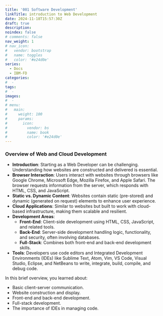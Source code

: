 ```yaml
---
title: '001 Software Development'
linkTitle: introduction to Web Development
date: 2024-11-18T15:57:30Z
draft: true
description:
noindex: false
# comments: false
nav_weight: 1
# nav_icon:
#   vendor: bootstrap
#   name: toggles
#   color: '#e24d0e'
series:
  - Docs
  - IBM-FD
categories:
#  -
tags:
#  -
images:
#  -
# menu:
#   main:
#     weight: 100
#     params:
#       icon:
#         vendor: bs
#         name: book
#         color: '#e24d0e'
---
```


### Overview of Web and Cloud Development

- **Introduction**: Starting as a Web Developer can be challenging. Understanding how websites are constructed and delivered is essential.
- **Browser Interaction**: Users interact with websites through browsers like Google Chrome, Microsoft Edge, Mozilla Firefox, and Apple Safari. The browser requests information from the server, which responds with HTML, CSS, and JavaScript.
- **Static vs. Dynamic Content**: Websites contain static (pre-stored) and dynamic (generated on request) elements to enhance user experience.
- **Cloud Applications**: Similar to websites but built to work with cloud-based infrastructure, making them scalable and resilient.
- **Development Areas**:
  - **Front-End**: Client-side development using HTML, CSS, JavaScript, and related tools.
  - **Back-End**: Server-side development handling logic, functionality, and security, often involving databases.
  - **Full-Stack**: Combines both front-end and back-end development skills.
- **Tools**: Developers use code editors and Integrated Development Environments (IDEs) like Sublime Text, Atom, Vim, VS Code, Visual Studio, Eclipse, and NetBeans to write, integrate, build, compile, and debug code.

In this brief overview, you learned about:

- Basic client-server communication.
- Website construction and display.
- Front-end and back-end development.
- Full-stack development.
- The importance of IDEs in managing code.
